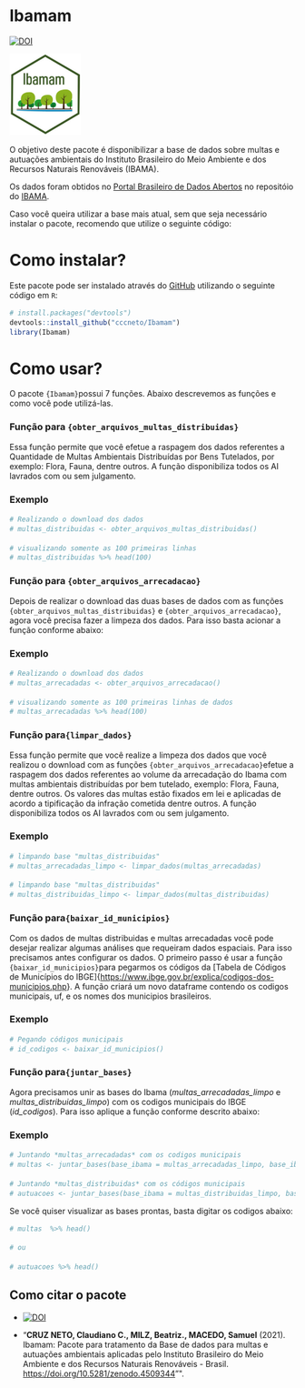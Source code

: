 
<!-- README.md is generated from README.Rmd. Please edit that file -->

# Ibamam

<!-- badges: start -->

[![DOI](https://zenodo.org/badge/DOI/10.5281/zenodo.4509344.svg)](https://doi.org/10.5281/zenodo.4509344)
<!-- badges: end -->

<img src="logo.png" width="25%" />

O objetivo deste pacote é disponibilizar a base de dados sobre multas e
autuações ambientais do Instituto Brasileiro do Meio Ambiente e dos
Recursos Naturais Renováveis (IBAMA).

Os dados foram obtidos no [Portal Brasileiro de Dados
Abertos](https://dados.gov.br/) no repositóio do
[IBAMA](https://dados.gov.br/organization/instituto-brasileiro-do-meio-ambiente-e-dos-recursos-naturais-renovaveis-ibama).

Caso você queira utilizar a base mais atual, sem que seja necessário
instalar o pacote, recomendo que utilize o seguinte código:

# Como instalar?

Este pacote pode ser instalado através do [GitHub](https://github.com/)
utilizando o seguinte código em `R`:

``` r
# install.packages("devtools")
devtools::install_github("cccneto/Ibamam")
library(Ibamam)
```

# Como usar?

O pacote `{Ibamam}`possui 7 funções. Abaixo descrevemos as funções e
como você pode utilizá-las.

### Função para `{obter_arquivos_multas_distribuidas}`

Essa função permite que você efetue a raspagem dos dados referentes a
Quantidade de Multas Ambientais Distribuídas por Bens Tutelados, por
exemplo: Flora, Fauna, dentre outros. A função disponibiliza todos os AI
lavrados com ou sem julgamento.

### Exemplo

``` r
# Realizando o download dos dados
# multas_distribuidas <- obter_arquivos_multas_distribuidas()

# visualizando somente as 100 primeiras linhas
# multas_distribuidas %>% head(100)
```

### Função para `{obter_arquivos_arrecadacao}`

Depois de realizar o download das duas bases de dados com as funções
`{obter_arquivos_multas_distribuidas}` e `{obter_arquivos_arrecadacao}`,
agora você precisa fazer a limpeza dos dados. Para isso basta acionar a
função conforme abaixo:

### Exemplo

``` r
# Realizando o download dos dados
# multas_arrecadadas <- obter_arquivos_arrecadacao()

# visualizando somente as 100 primeiras linhas de dados
# multas_arrecadadas %>% head(100)
```

### Função para`{limpar_dados}`

Essa função permite que você realize a limpeza dos dados que você
realizou o download com as funções `{obter_arquivos_arrecadacao}`efetue
a raspagem dos dados referentes ao volume da arrecadação do Ibama com
multas ambientais distribuídas por bem tutelado, exemplo: Flora, Fauna,
dentre outros. Os valores das multas estão fixados em lei e aplicadas de
acordo a tipificação da infração cometida dentre outros. A função
disponibiliza todos os AI lavrados com ou sem julgamento.

### Exemplo

``` r
# limpando base "multas_distribuidas"
# multas_arrecadadas_limpo <- limpar_dados(multas_arrecadadas)

# limpando base "multas_distribuidas"
# multas_distribuidas_limpo <- limpar_dados(multas_distribuidas)
```

### Função para`{baixar_id_municipios}`

Com os dados de multas distribuidas e multas arrecadadas você pode
desejar realizar algumas análises que requeiram dados espaciais. Para
isso precisamos antes configurar os dados. O primeiro passo é usar a
função `{baixar_id_municipios}`para pegarmos os códigos da \[Tabela de
Códigos de Municípios do
IBGE\]{<https://www.ibge.gov.br/explica/codigos-dos-municipios.php>}. A
função criará um novo dataframe contendo os codigos municipais, uf, e os
nomes dos municipios brasileiros.

### Exemplo

``` r
# Pegando códigos municipais
# id_codigos <- baixar_id_municipios()
```

### Função para`{juntar_bases}`

Agora precisamos unir as bases do Ibama (*multas\_arrecadadas\_limpo* e
*multas\_distribuidas\_limpo*) com os codigos municipais do IBGE
(*id\_codigos*). Para isso aplique a função conforme descrito abaixo:

### Exemplo

``` r
# Juntando *multas_arrecadadas* com os codigos municipais
# multas <- juntar_bases(base_ibama = multas_arrecadadas_limpo, base_ibgecode = id_codigos)

# Juntando *multas_distribuidas* com os códigos municipais
# autuacoes <- juntar_bases(base_ibama = multas_distribuidas_limpo, base_ibgecode = id_codigos)
```

Se você quiser visualizar as bases prontas, basta digitar os codigos
abaixo:

``` r
# multas  %>% head()

# ou 

# autuacoes %>% head()
```

## Como citar o pacote

  - [![DOI](https://zenodo.org/badge/DOI/10.5281/zenodo.4509344.svg)](https://doi.org/10.5281/zenodo.4509344)

  - “**CRUZ NETO, Claudiano C., MILZ, Beatriz., MACEDO, Samuel** (2021).
    Ibamam: Pacote para tratamento da Base de dados para multas e
    autuações ambientais aplicadas pelo Instituto Brasileiro do Meio
    Ambiente e dos Recursos Naturais Renováveis - Brasil.
    <https://doi.org/10.5281/zenodo.4509344>”".
